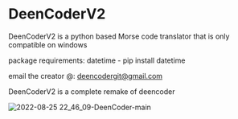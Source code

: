 # DeenCoderV2
DeenCoderV2 is a python based Morse code translator that is only compatible on windows

package requirements: datetime - pip install datetime

email the creator @: deencodergit@gmail.com

DeenCoderV2 is a complete remake of deencoder

![2022-08-25 22_46_09-DeenCoder-main](https://user-images.githubusercontent.com/63617447/186813026-5c0134b1-44fd-40b2-a484-104ecea0c017.png)
